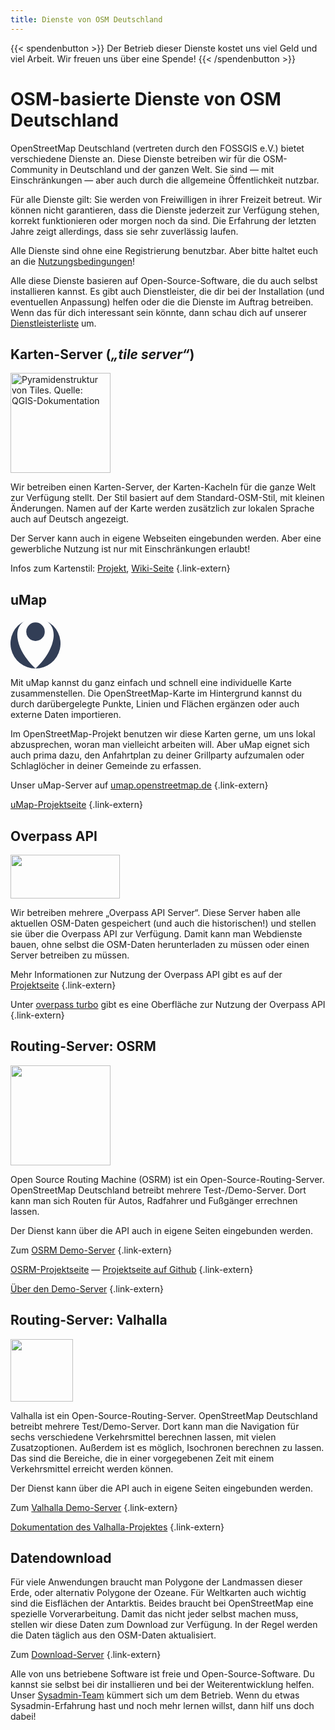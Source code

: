 ```yaml
---
title: Dienste von OSM Deutschland
---
```


{{< spendenbutton >}}
Der Betrieb dieser Dienste kostet uns viel Geld und viel Arbeit. Wir freuen
uns über eine Spende!
{{< /spendenbutton >}}

# OSM-basierte Dienste von OSM Deutschland

OpenStreetMap Deutschland (vertreten durch den FOSSGIS e.V.) bietet
verschiedene Dienste an. Diese Dienste betreiben wir für die OSM-Community in
Deutschland und der ganzen Welt. Sie sind &mdash; mit Einschränkungen &mdash;
aber auch durch die allgemeine Öffentlichkeit nutzbar.

Für alle Dienste gilt: Sie werden von Freiwilligen in ihrer Freizeit betreut.
Wir können nicht garantieren, dass die Dienste jederzeit zur Verfügung stehen,
korrekt funktionieren oder morgen noch da sind. Die Erfahrung der letzten
Jahre zeigt allerdings, dass sie sehr zuverlässig laufen.

<div class="infobox">

Alle Dienste sind ohne eine Registrierung benutzbar. Aber bitte haltet euch an
die
[Nutzungsbedingungen](https://www.fossgis.de/arbeitsgruppen/osm-server/nutzungsbedingungen/)!

</div>

Alle diese Dienste basieren auf Open-Source-Software, die du auch selbst
installieren kannst. Es gibt auch Dienstleister, die dir bei der Installation
(und eventuellen Anpassung) helfen oder die die Dienste im Auftrag betreiben.
Wenn das für dich interessant sein könnte, dann schau dich auf unserer
[Dienstleisterliste](https://dienstleister.fossgis.de/) um.

<div class="grid-container">

<div class="grid-box">

## Karten-Server (*„tile server“*)

<img class="float-right" src="vector_tiles_pyramid_structure.png" title="Pyramidenstruktur von Tiles. Quelle: QGIS-Dokumentation" width="160"/>

Wir betreiben einen Karten-Server, der Karten-Kacheln für die ganze Welt zur
Verfügung stellt. Der Stil basiert auf dem Standard-OSM-Stil, mit kleinen
Änderungen. Namen auf der Karte werden zusätzlich zur lokalen Sprache auch auf
Deutsch angezeigt.

Der Server kann auch in eigene Webseiten eingebunden werden. Aber eine
gewerbliche Nutzung ist nur mit Einschränkungen erlaubt!

Infos zum Kartenstil: [Projekt](https://github.com/giggls/openstreetmap-carto-de), [Wiki-Seite](https://wiki.openstreetmap.org/wiki/German_Style)
{.link-extern}

</div>
<div class="grid-box">

## uMap

<svg class="float-right" viewBox="0 0 128 128" width="80" height="80">
  <path d="M36.5 6.2A64 64 0 0 0 64 128C14.5 81.8 3.1 24.8 36.5 6.2zM64 128A64 64 0 0 0 91.5 6.2c33.4 18.6 22 75.6-27.5 121.8z" fill="#323e56"/>
  <path d="M87.7 33.8a23.7 23.7 0 1 1-47.4 0 23.7 23.7 0 0 1 47.4 0z" fill="#323e56"/>
</svg>

Mit uMap kannst du ganz einfach und schnell eine individuelle Karte
zusammenstellen. Die OpenStreetMap-Karte im Hintergrund kannst du durch
darübergelegte Punkte, Linien und Flächen ergänzen oder auch externe Daten
importieren.

Im OpenStreetMap-Projekt benutzen wir diese Karten gerne, um uns lokal
abzusprechen, woran man vielleicht arbeiten will. Aber uMap eignet sich auch
prima dazu, den Anfahrtplan zu deiner Grillparty aufzumalen oder
Schlaglöcher in deiner Gemeinde zu erfassen.

Unser uMap-Server auf [umap.openstreetmap.de](https://umap.openstreetmap.de/de/)
{.link-extern}

[uMap-Projektseite](https://umap-project.org/)
{.link-extern}

</div>
<div class="grid-box">

## Overpass API

<img class="float-right" src="/img/logos/overpass.png" width="175" height="70"/>

Wir betreiben mehrere „Overpass API Server“. Diese Server haben alle aktuellen
OSM-Daten gespeichert (und auch die historischen!) und stellen sie über die
Overpass API zur Verfügung. Damit kann man Webdienste bauen, ohne selbst die
OSM-Daten herunterladen zu müssen oder einen Server betreiben zu müssen.

Mehr Informationen zur Nutzung der Overpass API gibt es auf der
[Projektseite](https://overpass-api.de/)
{.link-extern}

Unter [overpass turbo](https://overpass-turbo.eu/) gibt es eine Oberfläche
zur Nutzung der Overpass API
{.link-extern}

</div>
<div class="grid-box">

## Routing-Server: OSRM

<img class="float-right" src="/img/logos/osrm.svg" alt="" width="160"/>

Open Source Routing Machine (OSRM) ist ein Open-Source-Routing-Server.
OpenStreetMap Deutschland betreibt mehrere Test-/Demo-Server. Dort kann man
sich Routen für Autos, Radfahrer und Fußgänger errechnen lassen.

Der Dienst kann über die API auch in eigene Seiten eingebunden werden.

Zum [OSRM
Demo-Server](https://map.project-osrm.org/?z=6&center=51.536086%2C10.634766&hl=de&alt=0&srv=1)
{.link-extern}

[OSRM-Projektseite](https://project-osrm.org/) &mdash; [Projektseite auf
Github](https://github.com/Project-OSRM)
{.link-extern}

[Über den Demo-Server](https://map.project-osrm.org/about.html)
{.link-extern}

</div>
<div class="grid-box">

## Routing-Server: Valhalla

<img class="float-right" src="/img/logos/valhalla.png" alt="" width="100" height="100"/>

Valhalla ist ein Open-Source-Routing-Server. OpenStreetMap Deutschland betreibt
mehrere Test/Demo-Server. Dort kann man die Navigation für sechs verschiedene
Verkehrsmittel berechnen lassen, mit vielen Zusatzoptionen. Außerdem ist es
möglich, Isochronen berechnen zu lassen. Das sind die Bereiche, die in einer
vorgegebenen Zeit mit einem Verkehrsmittel erreicht werden können.

Der Dienst kann über die API auch in eigene Seiten eingebunden werden.

Zum [Valhalla Demo-Server](https://valhalla.openstreetmap.de/)
{.link-extern}

[Dokumentation des Valhalla-Projektes](https://valhalla.github.io/valhalla/)
{.link-extern}

</div>
<div class="grid-box">

## Datendownload

Für viele Anwendungen braucht man Polygone der Landmassen dieser Erde, oder
alternativ Polygone der Ozeane. Für Weltkarten auch wichtig sind die Eisflächen
der Antarktis. Beides braucht bei OpenStreetMap eine spezielle Vorverarbeitung.
Damit das nicht jeder selbst machen muss, stellen wir diese Daten zum Download
zur Verfügung. In der Regel werden die Daten täglich aus den OSM-Daten
aktualisiert.

Zum [Download-Server](https://osmdata.openstreetmap.de/)
{.link-extern}

</div>
</div> <!-- grid-container -->

<div class="infobox">

Alle von uns betriebene Software ist freie und Open-Source-Software. Du kannst
sie selbst bei dir installieren und bei der Weiterentwicklung helfen. Unser
[Sysadmin-Team](https://www.fossgis.de/arbeitsgruppen/osm-server/) kümmert
sich um dem Betrieb. Wenn du etwas Sysadmin-Erfahrung hast und noch mehr lernen
willst, dann hilf uns doch dabei!

</div>

